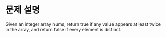 # 문제 설명
Given an integer array nums, return true if any value appears at least twice in the array, and return false if every element is distinct.
